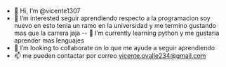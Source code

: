 - 👋 Hi, I’m @vicente1307
- 👀 I’m interested  seguir aprendiendo respecto a la programacion soy nuevo en esto tenia un ramo en la  universidad y me termino gustando mas que la carrera jaja
-- 🌱 I’m currently learning  python y me gustaria aprender mas lenguajes 
- 💞️ I’m looking to collaborate on  lo que me ayude a seguir aprendiendo
- 📫 me pueden contactar por correo vicente.ovalle234@gmail.com

<!---
vicente1307/vicente1307 is a ✨ special ✨ repository because its `README.md` (this file) appears on your GitHub profile.
You can click the Preview link to take a look at your changes.
--->
